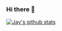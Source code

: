 ### Hi there 👋

[![Jay's github stats](https://github-readme-stats.vercel.app/api?username=patel999jay)](https://github.com/anuraghazra/github-readme-stats)

<!--
**patel999jay/patel999jay** is a ✨ _special_ ✨ repository because its `README.md` (this file) appears on your GitHub profile.

Here are some ideas to get you started:

- 🔭 I’m currently working on ...
- 🌱 I’m currently learning ...
- 👯 I’m looking to collaborate on ...
- 🤔 I’m looking for help with ...
- 💬 Ask me about ...
- 📫 How to reach me: ...
- 😄 Pronouns: ...
- ⚡ Fun fact: ...
-->
